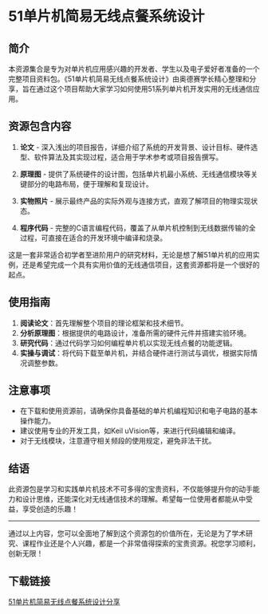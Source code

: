 # 51单片机简易无线点餐系统设计

## 简介

本资源集合是专为对单片机应用感兴趣的开发者、学生以及电子爱好者准备的一个完整项目资料包。《51单片机简易无线点餐系统设计》由奥德赛学长精心整理和分享，旨在通过这个项目帮助大家学习如何使用51系列单片机开发实用的无线通信应用。

## 资源包含内容

1. **论文** - 深入浅出的项目报告，详细介绍了系统的开发背景、设计目标、硬件选型、软件算法及其实现过程，适合用于学术参考或项目报告撰写。
   
2. **原理图** - 提供了系统硬件的设计图，包括单片机最小系统、无线通信模块等关键部分的电路布局，便于理解和复现设计。
   
3. **实物照片** - 展示最终产品的实际外观与连接方式，直观了解项目的物理实现状态。
   
4. **程序代码** - 完整的C语言编程代码，覆盖了从单片机控制到无线数据传输的全过程，可直接在适合的开发环境中编译和烧录。
   
这是一套非常适合初学者至进阶用户的研究材料，无论是想了解51单片机的应用实例，还是希望完成一个具有实用价值的无线通信项目，这套资源都将是一个很好的起点。

## 使用指南

1. **阅读论文**：首先理解整个项目的理论框架和技术细节。
2. **分析原理图**：根据提供的电路设计，准备所需的硬件元件并搭建实验环境。
3. **研究代码**：通过代码学习如何编程单片机以实现无线点餐的功能逻辑。
4. **实操与调试**：将代码下载至单片机，并结合硬件进行测试与调优，根据实际情况调整参数。

## 注意事项

- 在下载和使用资源前，请确保你具备基础的单片机编程知识和电子电路的基本操作能力。
- 建议使用专业的开发工具，如Keil uVision等，来进行代码编辑和编译。
- 对于无线模块，注意遵守相关频段的使用规定，避免非法干扰。

## 结语

此资源包是学习和实践单片机技术不可多得的宝贵资料，不仅能够提升你的动手能力和设计思维，还能深化对无线通信技术的理解。希望每一位使用者都能从中受益，享受创造的乐趣！

---

通过以上内容，您可以全面地了解到这个资源包的价值所在，无论是为了学术研究、课程作业还是个人兴趣，都是一个非常值得探索的宝贵资源。祝您学习顺利，创新无限！

## 下载链接

[51单片机简易无线点餐系统设计分享](https://pan.quark.cn/s/fba9ee6089e0)